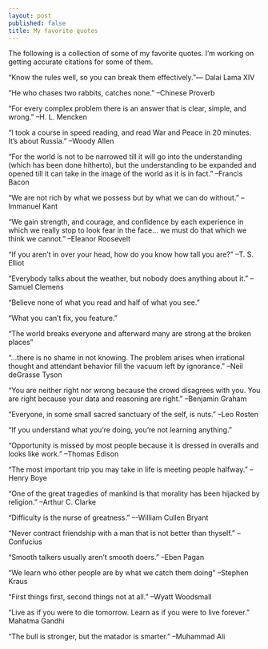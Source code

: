 ```yaml
---
layout: post
published: false
title: My favorite quotes
---
```

The following is a collection of some of my favorite quotes. I’m working on getting accurate citations for some of them.

“Know the rules well, so you can break them effectively.”― Dalai Lama XIV

“He who chases two rabbits, catches none.” –Chinese Proverb 

“For every complex problem there is an answer that is clear, simple, and wrong.”  –H. L. Mencken 

“I took a course in speed reading, and read War and Peace in 20 minutes. It’s about Russia.” –Woody Allen

“For the world is not to be narrowed till it will go into the understanding (which has been done hitherto), but the understanding to be expanded and opened till it can take in the image of the world as it is in fact.” –Francis Bacon

“We are not rich by what we possess but by what we can do without.”  –Immanuel Kant

“We gain strength, and courage, and confidence by each experience in which we really stop to look fear in the face… we must do that which we think we cannot.” –Eleanor Roosevelt

“If you aren’t in over your head, how do you know how tall you are?” –T. S. Elliot

“Everybody talks about the weather, but nobody does anything about it.”  –Samuel Clemens

“Believe none of what you read and half of what you see.”

“What you can’t fix, you feature.”

“The world breaks everyone and afterward many are strong at the broken places”

“…there is no shame in not knowing. The problem arises when irrational thought and attendant behavior fill the vacuum left by ignorance.”  –Neil deGrasse Tyson

“You are neither right nor wrong because the crowd disagrees with you. You are right because your data and reasoning are right.” –Benjamin Graham

“Everyone, in some small sacred sanctuary of the self, is nuts.” –Leo Rosten 

“If you understand what you’re doing, you’re not learning anything.”

“Opportunity is missed by most people because it is dressed in overalls and looks like work.” –Thomas Edison

“The most important trip you may take in life is meeting people halfway.” –Henry Boye

“One of the great tragedies of mankind is that morality has been hijacked by religion.” –Arthur C. Clarke

“Difficulty is the nurse of greatness.” –-William Cullen Bryant

“Never contract friendship with a man that is not better than thyself.” –Confucius

“Smooth talkers usually aren’t smooth doers.” –Eben Pagan

“We learn who other people are by what we catch them doing” –Stephen Kraus

“First things first, second things not at all.” –Wyatt Woodsmall

“Live as if you were to die tomorrow. Learn as if you were to live forever.”
Mahatma Gandhi

“The bull is stronger, but the matador is smarter.” –Muhammad Ali 
